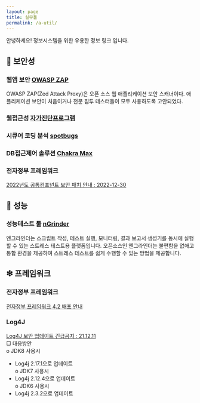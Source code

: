 ```yaml
---
layout: page
title: 실무툴
permalink: /a-util/
---
```


안녕하세요! 정보시스템을 위한 유용한 정보 링크 입니다.  



## 🏁 보안성
### 웹앱 보안 [OWASP ZAP](https://www.zaproxy.org/download/)  
  OWASP ZAP(Zed Attack Proxy)은 오픈 소스 웹 애플리케이션 보안 스캐너이다. 애플리케이션 보안이 처음이거나 전문 침투 테스터들이 모두 사용하도록 고안되었다.  

### 웹접근성 [자가진단프로그램](https://www.wa.or.kr/board/view.asp?sn=10025&page=1&search=&SearchString=&BoardID=0004&cate=)    

### 시큐어 코딩 분석 [spotbugs](https://github.com/spotbugs/spotbugs)  

### DB접근제어 솔루션 [Chakra Max](http://www.ngsystem.co.kr/d2.html)  

### 전자정부 프레임워크   
[2022년도 공통컴포넌트 보안 패치 안내 : 2022-12-30](https://www.egovframe.go.kr/home/ntt/nttRead.do?pagerOffset=0&searchKey=&searchValue=&menuNo=74&bbsId=6&nttId=1866)  

## 🐚 성능  
### 성능테스트 툴 [nGrinder](https://naver.github.io/ngrinder/)  
  엔그라인더는 스크립트 작성, 테스트 실행, 모니터링, 결과 보고서 생성기를 동시에 실행할 수 있는 스트레스 테스트용 플랫폼입니다. 오픈소스인 엔그라인더는 불편함을 없애고 통합 환경을 제공하여 스트레스 테스트를 쉽게 수행할 수 있는 방법을 제공합니다.  

## ❇ 프레임워크
### 전자정부 프레임워크 
[전자정부 프레임워크 4.2 배포 안내](https://www.egovframe.go.kr/home/ntt/nttRead.do?pagerOffset=0&searchKey=&searchValue=&menuNo=74&bbsId=6&nttId=1886)

### Log4J
[Log4J 보안 업데이트 긴급공지 : 21.12.11](https://www.egovframe.go.kr/home/ntt/nttRead.do?pagerOffset=0&searchKey=&searchValue=&menuNo=74&bbsId=6&nttId=1838)  
□ 대응방안  
o JDK8 사용시  
 - Log4j 2.17.1으로 업데이트  
o JDK7 사용시  
 - Log4j 2.12.4으로 업데이트  
o JDK6 사용시   
 - Log4j 2.3.2으로 업데이트  